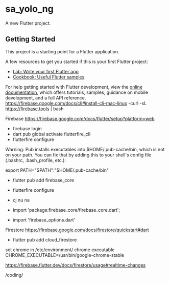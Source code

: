 # sa_yolo_ng

A new Flutter project.

## Getting Started

This project is a starting point for a Flutter application.

A few resources to get you started if this is your first Flutter project:

- [Lab: Write your first Flutter app](https://docs.flutter.dev/get-started/codelab)
- [Cookbook: Useful Flutter samples](https://docs.flutter.dev/cookbook)

For help getting started with Flutter development, view the
[online documentation](https://docs.flutter.dev/), which offers tutorials,
samples, guidance on mobile development, and a full API reference.
https://firebase.google.com/docs/cli#install-cli-mac-linux
-curl -sL https://firebase.tools | bash

Firebase https://firebase.google.com/docs/flutter/setup?platform=web
- firebase login
- dart pub global activate flutterfire_cli
- flutterfire configure

Warning: Pub installs executables into $HOME/.pub-cache/bin, which is not on your path.
You can fix that by adding this to your shell's config file (.bashrc, .bash_profile, etc.):

  export PATH="$PATH":"$HOME/.pub-cache/bin"

- flutter pub add firebase_core
- flutterfire configure

- cj nu na
- import 'package:firebase_core/firebase_core.dart';
- import 'firebase_options.dart'

Firestore https://firebase.google.com/docs/firestore/quickstart#dart
- flutter pub add cloud_firestore

set chrome in 
/etc/environment/
chrome executable  CHROME_EXECUTABLE=/usr/bin/google-chrome-stable

https://firebase.flutter.dev/docs/firestore/usage#realtime-changes

/coding/